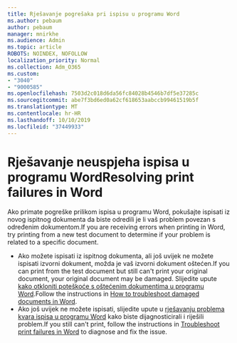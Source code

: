 ```yaml
---
title: Rješavanje pogrešaka pri ispisu u programu Word
ms.author: pebaum
author: pebaum
manager: mnirkhe
ms.audience: Admin
ms.topic: article
ROBOTS: NOINDEX, NOFOLLOW
localization_priority: Normal
ms.collection: Adm_O365
ms.custom:
- "3040"
- "9000585"
ms.openlocfilehash: 7503d2c018d6da56fc84028b4546b7df5e37285c
ms.sourcegitcommit: abe7f3bd6ed0a62cf618653aabccb99461519b5f
ms.translationtype: MT
ms.contentlocale: hr-HR
ms.lasthandoff: 10/10/2019
ms.locfileid: "37449933"
---
```

# <a name="resolving-print-failures-in-word"></a><span data-ttu-id="6e38f-102">Rješavanje neuspjeha ispisa u programu Word</span><span class="sxs-lookup"><span data-stu-id="6e38f-102">Resolving print failures in Word</span></span>

<span data-ttu-id="6e38f-103">Ako primate pogreške prilikom ispisa u programu Word, pokušajte ispisati iz novog ispitnog dokumenta da biste odredili je li vaš problem povezan s određenim dokumentom.</span><span class="sxs-lookup"><span data-stu-id="6e38f-103">If you are receiving errors when printing in Word, try printing from a new test document to determine if your problem is related to a specific document.</span></span>

- <span data-ttu-id="6e38f-104">Ako možete ispisati iz ispitnog dokumenta, ali još uvijek ne možete ispisati izvorni dokument, možda je vaš izvorni dokument oštećen.</span><span class="sxs-lookup"><span data-stu-id="6e38f-104">If you can print from the test document but still can't print your original document, your original document may be damaged.</span></span> <span data-ttu-id="6e38f-105">Slijedite upute [kako otkloniti poteškoće s oštećenim dokumentima u programu Word](https://docs.microsoft.com/office/troubleshoot/word/damaged-documents-in-word#update-microsoft-office-and-windows).</span><span class="sxs-lookup"><span data-stu-id="6e38f-105">Follow the instructions in [How to troubleshoot damaged documents in Word](https://docs.microsoft.com/office/troubleshoot/word/damaged-documents-in-word#update-microsoft-office-and-windows).</span></span>
- <span data-ttu-id="6e38f-106">Ako još uvijek ne možete ispisati, slijedite upute u [rješavanju problema kvara ispisa u programu Word](https://docs.microsoft.com/office/troubleshoot/word/print-failures-in-word) kako biste dijagnosticirali i riješili problem.</span><span class="sxs-lookup"><span data-stu-id="6e38f-106">If you still can't print, follow the instructions in [Troubleshoot print failures in Word](https://docs.microsoft.com/office/troubleshoot/word/print-failures-in-word) to diagnose and fix the issue.</span></span>